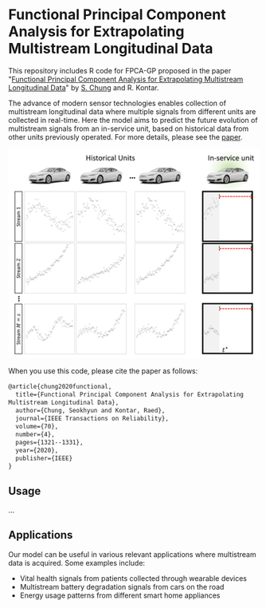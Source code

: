 # Functional Principal Component Analysis for Extrapolating Multistream Longitudinal Data

This repository includes R code for FPCA-GP proposed in the paper "[Functional Principal Component Analysis for Extrapolating Multistream Longitudinal Data](https://ieeexplore.ieee.org/abstract/document/9258998)" by [S. Chung](https://sites.google.com/site/schungkorea/) and R. Kontar. 

The advance of modern sensor technologies enables collection of multistream longitudinal data where multiple signals from different units are collected in real-time. Here the model aims to predict the future evolution of multistream signals from an in-service unit, based on historical data from other units previously operated. For more details, please see the [paper](https://ieeexplore.ieee.org/abstract/document/9258998).

<img src="figs/multistream.png" alt="drawing" width="700"/>

When you use this code, please cite the paper as follows:
```
@article{chung2020functional,
  title={Functional Principal Component Analysis for Extrapolating Multistream Longitudinal Data},
  author={Chung, Seokhyun and Kontar, Raed},
  journal={IEEE Transactions on Reliability},
  volume={70},
  number={4},
  pages={1321--1331},
  year={2020},
  publisher={IEEE}
}
```


## Usage
...


## Applications
Our model can be useful in various relevant applications where multistream data is acquired. Some examples include:
- Vital health signals from patients collected through wearable devices
- Multistream battery degradation signals from cars on the road
- Energy usage patterns from different smart home appliances
